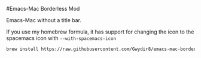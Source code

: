 #Emacs-Mac Borderless Mod

Emacs-Mac without a title bar.

If you use my homebrew formula, it has support for changing the icon to the spacemacs icon with `--with-spacemacs-icon`

```bash
brew install https://raw.githubusercontent.com/Gwydir8/emacs-mac-borderless/master/emacs-mac-borderless.rb
```
